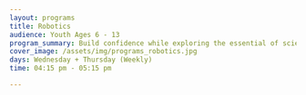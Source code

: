 ```yaml
---
layout: programs
title: Robotics
audience: Youth Ages 6 - 13
program_summary: Build confidence while exploring the essential of science, technology, engineering and mathematical concepts through hands-on learning.
cover_image: /assets/img/programs_robotics.jpg
days: Wednesday + Thursday (Weekly)
time: 04:15 pm - 05:15 pm

---
```


